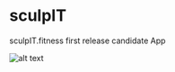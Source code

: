 # sculpIT
sculpIT.fitness first release candidate App    


![alt text](https://www.sculpit.xyz/images/sculpit_fitness_logo.png)
